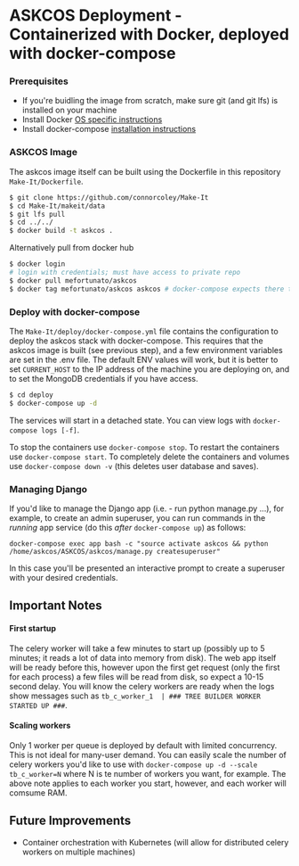 # ASKCOS Deployment - Containerized with Docker, deployed with docker-compose

### Prerequisites

 - If you're buidling the image from scratch, make sure git (and git lfs) is installed on your machine
 - Install Docker [OS specific instructions](https://docs.docker.com/install/)
 - Install docker-compose [installation instructions](https://docs.docker.com/compose/install/#install-compose)

### ASKCOS Image

The askcos image itself can be built using the Dockerfile in this repository `Make-It/Dockerfile`.

```bash
$ git clone https://github.com/connorcoley/Make-It  
$ cd Make-It/makeit/data  
$ git lfs pull  
$ cd ../../  
$ docker build -t askcos .
```

Alternatively pull from docker hub

```bash
$ docker login  
# login with credentials; must have access to private repo  
$ docker pull mefortunato/askcos  
$ docker tag mefortunato/askcos askcos # docker-compose expects there to be an image names askcos  
```

### Deploy with docker-compose

The `Make-It/deploy/docker-compose.yml` file contains the configuration to deploy the askcos stack with docker-compose. This requires that the askcos image is built (see previous step), and a few environment variables are set in the .env file. The default ENV values will work, but it is better to set `CURRENT_HOST` to the IP address of the machine you are deploying on, and to set the MongoDB credentials if you have access.

```bash
$ cd deploy  
$ docker-compose up -d
```

The services will start in a detached state. You can view logs with `docker-compose logs [-f]`.

To stop the containers use `docker-compose stop`. To restart the containers use `docker-compose start`. To completely delete the containers and volumes use `docker-compose down -v` (this deletes user database and saves).

### Managing Django

If you'd like to manage the Django app (i.e. - run python manage.py ...), for example, to create an admin superuser, you can run commands in the _running_ app service (do this _after_ `docker-compose up`) as follows:

`docker-compose exec app bash -c "source activate askcos && python /home/askcos/ASKCOS/askcos/manage.py createsuperuser"`

In this case you'll be presented an interactive prompt to create a superuser with your desired credentials.

## Important Notes

#### First startup

The celery worker will take a few minutes to start up (possibly up to 5 minutes; it reads a lot of data into memory from disk). The web app itself will be ready before this, however upon the first get request (only the first for each process) a few files will be read from disk, so expect a 10-15 second delay. You will know the celery workers are ready when the logs show messages such as `tb_c_worker_1  | ### TREE BUILDER WORKER STARTED UP ###`.

#### Scaling workers

Only 1 worker per queue is deployed by default with limited concurrency. This is not ideal for many-user demand. You can easily scale the number of celery workers you'd like to use with `docker-compose up -d --scale tb_c_worker=N` where N is te number of workers you want, for example. The above note applies to each worker you start, however, and each worker will comsume RAM.

## Future Improvements

 - Container orchestration with Kubernetes (will allow for distributed celery workers on multiple machines)
